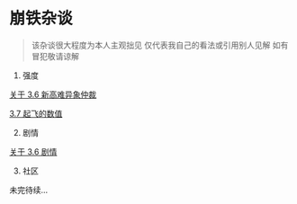 # 崩铁杂谈

> 该杂谈很大程度为本人主观拙见 仅代表我自己的看法或引用别人见解 如有冒犯敬请谅解

1. 强度

[关于 3.6 新高难异象仲裁](hsr/1.md)

[3.7 起飞的数值](hsr/3.md)

2. 剧情

[关于 3.6 剧情](hsr/2.md)

3. 社区

未完待续...